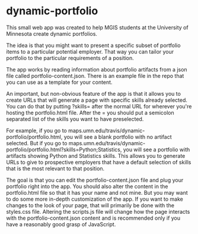 # dynamic-portfolio
This small web app was created to help MGIS students at the University of Minnesota create dynamic portfolios.

The idea is that you might want to present a specific subset of portfolio items to a particular potential employer.  That way you can tailor your portfolio to the particular requirements of a position.

The app works by reading information about portfolio artifacts from a json file called portfolio-content.json.  There is an example file in the repo that you can use as a template for your content.

An important, but non-obvious feature of the app is that it allows you to create URLs that will generate a page with specific skills already selected.  You can do that by putting ?skills= after the normal URL for wherever you're hosting the portfolio.html file.  After the = you should put a semicolon separated list of the skills you want to have preselected.  

For example, if you go to maps.umn.edu/travis/dynamic-portfolio/portfolio.html, you will see a blank portfolio with no artifact selected.  But if you go to maps.umn.edu/travis/dynamic-portfolio/portfolio.html?skills=Python;Statistics, you will see a portfolio with artifacts showing Python and Statistics skills.  This allows you to generate URLs to give to prospective employers that have a default selection of skills that is the most relevant to that position.

The goal is that you can edit the portfolio-content.json file and plug your portfolio right into the app.  You should also alter the content in the portfolio.html file so that it has your name and not mine.  But you may want to do some more in-depth customization of the app.  If you want to make changes to the look of your page, that will primarily be done with the styles.css file.  Altering the scripts.js file will change how the page interacts with the portfolio-content.json content and is recommended only if you have a reasonably good grasp of JavaScript.
